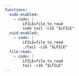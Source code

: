 ```yaml
---
functions:
  sudo-enabled:
    - code: |
        LFILE=file_to_read
        sudo tail -c1G "$LFILE"
  suid-enabled:
    - code: |
        LFILE=file_to_read
        ./tail -c1G "$LFILE"
  file-read:
    - code: |
        LFILE=file_to_read
        tail -c1G "$LFILE"
---
```

